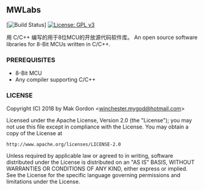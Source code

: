 ## MWLabs

[![Build Status](https://img.shields.io/vso/build/larsbrinkhoff/953a34b9-5966-4923-a48a-c41874cfb5f5/1.svg)]
[![License: GPL v3](https://img.shields.io/hexpm/l/plug.svg)](http://www.apache.org/licenses/LICENSE-2.0)

用 C/C++ 编写的用于8位MCU的开放源代码软件库。
An open source software libraries for 8-Bit MCUs written in C/C++.

### PREREQUISITES

* 8-Bit MCU
* Any compiler supporting C/C++

### LICENSE
Copyright (C) 2018 by Mak Gordon <<winchester.mygod@hotmail.com>>

Licensed under the Apache License, Version 2.0 (the "License");
you may not use this file except in compliance with the License.
You may obtain a copy of the License at

    http://www.apache.org/licenses/LICENSE-2.0

Unless required by applicable law or agreed to in writing, software
distributed under the License is distributed on an "AS IS" BASIS,
WITHOUT WARRANTIES OR CONDITIONS OF ANY KIND, either express or implied.
See the License for the specific language governing permissions and
limitations under the License.